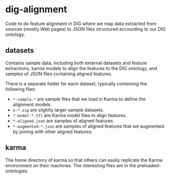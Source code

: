 dig-alignment
=============

Code to do feature alignment in DIG where we map data extracted from sources (mostly Web pages) to JSON files structured accourding to our DIG ontology.

## datasets
Contains sample data, including both external datasets and feature extractions, karma models to align the features to the DIG ontology, and samples of JSON files containing aligned features. 

There is a separate folder for each dataset, typically containing the following files:

- `*-sample.*` are sample files that we load in Karma to define the alignment models.
- `x-*.zip` are slightly larger sample datasets.
- `*-model-*.ttl` are Karma model files to align features.
- `*-aligned.json` are samples of aligned features. 
- `*-augmented-*.json` are samples of aligned features that we augmented by joining with other aligned features.

## karma
The home directory of karma so that others can easily replicate the Karma environment on their machines. The interesting files are in the preloaded-ontologies
